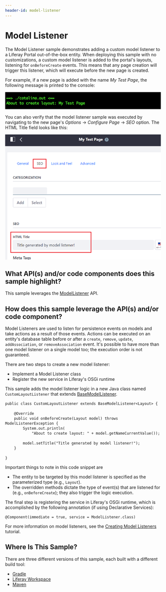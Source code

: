 ```yaml
---
header-id: model-listener
---
```


# Model Listener

The Model Listener sample demonstrates adding a custom model listener to a
Liferay Portal out-of-the-box entity. When deploying this sample with no
customizations, a custom model listener is added to the portal's layouts,
listening for `onBeforeCreate` events. This means that any page creation will
trigger this listener, which will execute before the new page is created.

For example, if a new page is added with the name *My Test Page*, the following
message is printed to the console:

![Figure 1: The sample model listener's message in the console.](../../../images/model-listener-1.png)

You can also verify that the model listener sample was executed by navigating
to the new page's *Options* &rarr; *Configure Page* &rarr; *SEO* option. The
HTML Title field looks like this:

![Figure 2: The page's HTML title updated by the model listener sample.](../../../images/model-listener-2.png)

## What API(s) and/or code components does this sample highlight?

This sample leverages the
[ModelListener](@platform-ref@/7.1-latest/javadocs/portal-kernel/com/liferay/portal/kernel/model/ModelListener.html)
API.

## How does this sample leverage the API(s) and/or code component?

Model Listeners are used to listen for persistence events on models and take
actions as a result of those events. Actions can be executed on an entity's
database table before or after a `create`, `remove`, `update`, `addAssociation`,
or `removeAssociation` event. It's possible to have more than one model listener
on a single model too; the execution order is not guaranteed.

There are two steps to create a new model listener:

- Implement a Model Listener class
- Register the new service in Liferay's OSGi runtime

This sample adds the model listener logic in a new Java class named
`CustomLayoutListener` that extends
[BaseModelListener](@platform-ref@/7.1-latest/javadocs/portal-kernel/com/liferay/portal/kernel/model/BaseModelListener.html).

    public class CustomLayoutListener extends BaseModelListener<Layout> {

        @Override
        public void onBeforeCreate(Layout model) throws ModelListenerException {
            System.out.println(
                "About to create layout: " + model.getNameCurrentValue());

            model.setTitle("Title generated by model listener!");
        }

    }

Important things to note in this code snippet are

- The entity to be targeted by this model listener is specified as the
  parameterized type (e.g., `Layout`).
- The overridden methods dictate the type of event(s) that are listened for
  (e.g., `onBeforeCreate`); they also trigger the logic execution.

The final step is registering the service in Liferay's OSGi runtime, which is
accomplished by the following annotation (if using Declarative Services):

    @Component(immediate = true, service = ModelListener.class)

For more information on model listeners, see the
[Creating Model Listeners](/docs/7-1/tutorials/-/knowledge_base/t/model-listeners)
tutorial.

## Where Is This Sample?

There are three different versions of this sample, each built with a different
build tool:

- [Gradle](https://github.com/liferay/liferay-blade-samples/tree/7.1/gradle/extensions/model-listener)
- [Liferay Workspace](https://github.com/liferay/liferay-blade-samples/tree/7.1/liferay-workspace/extensions/model-listener)
- [Maven](https://github.com/liferay/liferay-blade-samples/tree/7.1/maven/extensions/model-listener)
